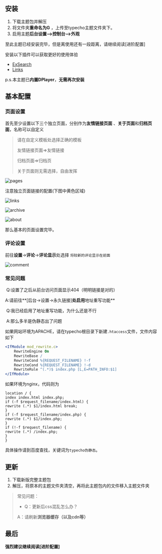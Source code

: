 ## 安装

1. 下载主题包并解压
2. 将文件夹**重命名为G** ，上传至typecho主题文件夹下。
3. 启用主题**后台设置—>控制台—>外观**

至此主题已经安装完毕，但是离使用还有一段距离，请继续阅读[进阶配置]

安装以下插件可以获取更好的使用体验

- [ExSearch](https://github.com/AlanDecode/Typecho-Plugin-ExSearch)
- [Links](http://www.imhan.com/archives/typecho-links/)



p.s.本主题已**内置DPlayer**，**无需再次安装**

## 基本配置

### 页面设置

首先至少设置以下三个独立页面，分别作为**友情链接页面** 、**关于页面**和**归档页面**，名称可以自定义

> 请在自定义模板处选择正确的模板
>
> 友情链接页面=>友情链接
>
> 归档页面=>归档页
>
> 关于页面则无需选择，自由发挥

![pages](https://cdn.exia.xyz/img/G_Doc/G_theme_page_option.png)

注意独立页面链接的配置(下图中黄色区域)

![links](https://cdn.exia.xyz/img/G_Doc/G_theme_page_option_links.png)

![archive](https://cdn.exia.xyz/img/G_Doc/G_theme_page_option_archive.png)

![about](https://cdn.exia.xyz/img/G_Doc/G_theme_page_option_about.png)



那么基本的页面设置完毕。

### 评论设置

前往**设置**->**评论**->**评论显示**处选择 `将较新的评论显示在前面`

![comment](https://cdn.exia.xyz/img/G_Doc/G_theme_comment_option.png)



### 常见问题



​	Q:设置了之后从前台访问页面显示404（明明链接是对的）

​	A:请前往**[后台->设置->永久链接]**处启用**地址重写功能**

​	Q:我已经启用了地址重写功能，为什么还是不行

​	A:那么多半是伪静态出了问题

如果网站环境为APACHE，请在typecho根目录下新建`.htaccess`文件，文件内容如下

```apache
<IfModule mod_rewrite.c>
    RewriteEngine On
    RewriteBase /
    RewriteCond %{REQUEST_FILENAME} !-f
    RewriteCond %{REQUEST_FILENAME} !-d
    RewriteRule ^(.*)$ index.php [L,E=PATH_INFO:$1]
</IfModule>
```



如果环境为nginx，代码则为

```nginx
location / {
index index.html index.php;
if (-f $request_filename/index.html) {
rewrite (.*) $1/index.html break;
}
if (-f $request_filename/index.php) {
rewrite (.*) $1/index.php;
}
if (!-f $request_filename) {
rewrite (.*) /index.php;
}
}
```

具体操作请到百度查找，关键词为`typecho伪静态`。



## 更新

1. 下载新版完整主题包
2. 解压，将原本的主题文件夹清空，再将此主题包内的文件移入主题文件夹

> 常见问题：
>
> - Q：更新后css混乱怎么办？
>
> A：请刷新**浏览器缓存（以及cdn等）**

## 最后

**强烈建议继续阅读[进阶配置]**